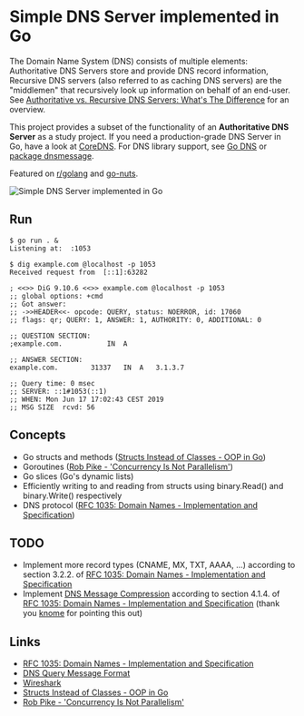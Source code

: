Simple DNS Server implemented in Go
===================================

The Domain Name System (DNS) consists of multiple elements: Authoritative
DNS Servers store and provide DNS record information, Recursive DNS servers
(also referred to as caching DNS servers) are the "middlemen" that recursively
look up information on behalf of an end-user. See
[Authoritative vs. Recursive DNS Servers: What's The Difference] for an overview.

This project provides a subset of the functionality of an **Authoritative
DNS Server** as a study project. If you need a production-grade DNS Server in Go,
have a look at [CoreDNS]. For DNS library support, see [Go DNS] or
[package dnsmessage].

Featured on [r/golang] and [go-nuts].

![Simple DNS Server implemented in Go](https://raw.githubusercontent.com/dlorch/dnsserver/master/dnsserver-go.gif)

Run
---

```
$ go run . &
Listening at:  :1053

$ dig example.com @localhost -p 1053
Received request from  [::1]:63282

; <<>> DiG 9.10.6 <<>> example.com @localhost -p 1053
;; global options: +cmd
;; Got answer:
;; ->>HEADER<<- opcode: QUERY, status: NOERROR, id: 17060
;; flags: qr; QUERY: 1, ANSWER: 1, AUTHORITY: 0, ADDITIONAL: 0

;; QUESTION SECTION:
;example.com.			IN	A

;; ANSWER SECTION:
example.com.		31337	IN	A	3.1.3.7

;; Query time: 0 msec
;; SERVER: ::1#1053(::1)
;; WHEN: Mon Jun 17 17:02:43 CEST 2019
;; MSG SIZE  rcvd: 56
```

Concepts
--------

* Go structs and methods ([Structs Instead of Classes - OOP in Go])
* Goroutines ([Rob Pike - 'Concurrency Is Not Parallelism'])
* Go slices (Go's dynamic lists)
* Efficiently writing to and reading from structs using binary.Read() and binary.Write() respectively
* DNS protocol ([RFC 1035: Domain Names - Implementation and Specification])

TODO
----

* Implement more record types (CNAME, MX, TXT, AAAA, ...) according to section 3.2.2. of [RFC 1035: Domain Names - Implementation and Specification]
* Implement [DNS Message Compression] according to section 4.1.4. of [RFC 1035: Domain Names - Implementation and Specification] (thank you [knome] for pointing this out)

Links
-----

* [RFC 1035: Domain Names - Implementation and Specification]
* [DNS Query Message Format]
* [Wireshark]
* [Structs Instead of Classes - OOP in Go]
* [Rob Pike - 'Concurrency Is Not Parallelism']

[Authoritative vs. Recursive DNS Servers: What's The Difference]: http://social.dnsmadeeasy.com/blog/authoritative-vs-recursive-dns-servers-whats-the-difference/
[CoreDNS]: https://coredns.io/
[Go DNS]: https://github.com/miekg/dns
[package dnsmessage]: https://godoc.org/golang.org/x/net/dns/dnsmessage
[r/golang]: https://www.reddit.com/r/golang/comments/c3n7hl/simple_dns_server_implemented_in_go/
[go-nuts]: https://groups.google.com/d/msgid/golang-nuts/9d6801ae-5725-4152-83cf-33e63219da70%40googlegroups.com
[DNS Message Compression]: http://www.tcpipguide.com/free/t_DNSNameNotationandMessageCompressionTechnique-2.htm
[knome]: https://www.reddit.com/r/golang/comments/c3n7hl/simple_dns_server_implemented_in_go/erseh68?utm_source=share&utm_medium=web2x
[RFC 1035: Domain Names - Implementation and Specification]: https://www.ietf.org/rfc/rfc1035.txt
[DNS Query Message Format]: http://www.firewall.cx/networking-topics/protocols/domain-name-system-dns/160-protocols-dns-query.html
[Wireshark]: https://www.wireshark.org/
[Structs Instead of Classes - OOP in Go]: https://golangbot.com/structs-instead-of-classes/
[Rob Pike - 'Concurrency Is Not Parallelism']: https://www.youtube.com/watch?v=cN_DpYBzKso
